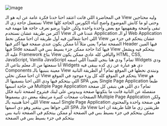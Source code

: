 ![image](https://github.com/user-attachments/assets/93cd5544-e848-48fd-b558-6547d9637c19)   



في المحاضرة اللي فاتت اعتقد احنا خدنا فكرة عامة عن ايه هو الـ View وليه محتاجين نستعمل حاجة زي الـ View وحتى لو ما كانش الموضوع واضح أثناء الكورس الحاجة كلها تبقى واضحة وهنفهمها مع بعض واحدة واحدة
ولكن خلونا برضو نعرف حاجة هنا مهمة فيه أكتر من طريقة عشان نستخدم View عندنا في الـ Application أو الـ Web Application اللي احنا شغالين فيه
أول طريقة ان احنا ممكن نحط View عشان يتحكم في جزء من الصفحة تمام؟ يعني مثلاً أنا ممكن يكون عندي صفحة فيها أكتر فيها Header فيها المين فيها Side فيها كذا حاجة ممكن جزء بسيط بس في الصفحة View بيتحكم فيه ويشغل عليه الـ Framework بتاع View والباقي كله عادي ممكن يكون HTML, CSS, JavaScript, Vanilla JavaScript تمام؟
ودي هنا بنجي للمبدأ اللي اسمه Widgets ودي أنا سمعتها من الـ
معلم بتاعي الـ Widgets دي هو عبارة عن زي كده بيبقى فيه Components معينة بنبنيها بالـ View ونبتدي نحطها في الموقع تمام؟ أو الطريقة التانية ان احنا ممكن نخلي View يتحكم في الموقع كله كل وزء موجود في الموقع View هو اللي بيتحكم فيها ودي اللي احنا بنسميها الـ SPA
يعني Single Page Application طبعاً في حاجة اسمها Multiple Page Application
تمام؟ دي اللي هي بتبقى كل صفحة منفصلة عن التانية فانت ما بتكونها صفحة وبيدوس على لينك فبتروح لصفحة تانية فكل الصفحات صفحات كتيرة مرتبطة ببعض دي بيسموها Multiple Page Application ولكن اللي احنا هنبنيه بالـ View اسمه Single Page Application هي صفحة واحدة والمحتوى اللي جواها بس بيتغير وهو دي اسمها SPA فالـ View طريقتين زي ما قلنا طريقة ان احنا ممكن بيتحكم في جزء بسيط بس في الصفحة أو ممكن بيتحكم في الصفحة تانية بس بيتحكم في جزء بسيط بس في الصفحة
